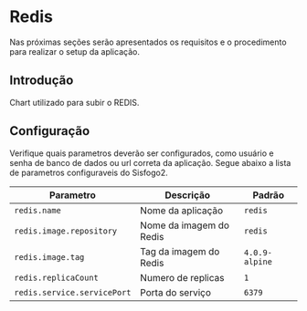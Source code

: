 # Redis

Nas próximas seções serão apresentados os requisitos e o procedimento para realizar o setup da aplicação.

## Introdução

Chart utilizado para subir o REDIS.

## Configuração

Verifique quais parametros deverão ser configurados, como usuário e senha de banco de dados ou url correta da aplicação.
Segue abaixo a lista de parametros configuraveis do Sisfogo2.

Parametro | Descrição | Padrão
--------- | ----------- | -------
`redis.name` | Nome da aplicação | `redis`
`redis.image.repository` | Nome da imagem do Redis | `redis`
`redis.image.tag` | Tag da imagem do Redis | `4.0.9-alpine`
`redis.replicaCount` | Numero de replicas | `1`
`redis.service.servicePort` | Porta do serviço | `6379`

